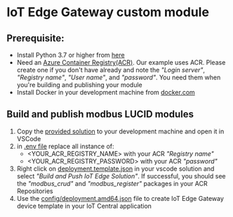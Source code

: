 # IoT Edge Gateway custom module

## Prerequisite:
- Install Python 3.7 or higher from [here](https://www.python.org/downloads/)
- Need an [Azure Container Registry(ACR)](https://portal.azure.com/#create/Microsoft.ContainerRegistry). Our example uses ACR. Please create one if you don't have already and note the _"Login server"_, _"Registry name"_, _"User name"_, and _"password"_. You need them when you're building and publishing your module
- Install Docker in your development machine from [docker.com](https://www.docker.com/products/docker-desktop)

## Build and publish modbus LUCID modules
1. Copy the [provided solution](https://github.com/iot-for-all/iotc-modbus-iotedge-gateway/tree/main/edge-gateway-modules/modbus-lucid) to your development machine and open it in VSCode
2. in [.env file](https://github.com/iot-for-all/iotc-modbus-iotedge-gateway/blob/main/edge-gateway-modules/modbus-lucid/.env#L2-L4) replace all instance of:
    - <YOUR_ACR_REGISTRY_NAME> with your ACR _"Registry name"_
    - <YOUR_ACR_REGISTRY_PASSWORD> with your ACR _"password"_
3. Right click on [deployment.template.json](https://github.com/iot-for-all/iotc-modbus-iotedge-gateway/blob/main/edge-gateway-modules/modbus-lucid/deployment.template.json) in your vscode solution and select _"Build and Push IoT Edge Solution"_. If successful, you should see the _"modbus_crud"_ and _"modbus_register"_ packages in your ACR Repositories
4. Use the [config/deployment.amd64.json](https://github.com/iot-for-all/iotc-modbus-iotedge-gateway/blob/main/edge-gateway-modules/modbus-lucid/config/deployment.amd64.json) file to create IoT Edge Gateway device template in your IoT Central application
